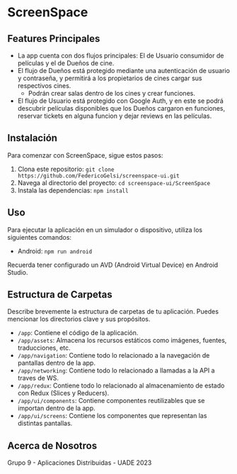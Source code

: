 # ScreenSpace

## Features Principales

- La app cuenta con dos flujos principales: El de Usuario consumidor de películas y el de Dueños de cine.
- El flujo de Dueños está protegido mediante una autenticación de usuario y contraseña, y permitirá a los propietarios de cines cargar sus respectivos cines.
  - Podrán crear salas dentro de los cines y crear funciones.
- El flujo de Usuario está protegido con Google Auth, y en este se podrá descubrir películas disponibles que los Dueños cargaron en funciones, reservar tickets en alguna funcion y dejar reviews en las películas.

## Instalación

Para comenzar con ScreenSpace, sigue estos pasos:

1. Clona este repositorio: `git clone https://github.com/FedericoGelsi/screenspace-ui.git`
2. Navega al directorio del proyecto: `cd screenspace-ui/ScreenSpace`
3. Instala las dependencias: `npm install`

## Uso

Para ejecutar la aplicación en un simulador o dispositivo, utiliza los siguientes comandos:

- Android: `npm run android`

Recuerda tener configurado un AVD (Android Virtual Device) en Android Studio.

## Estructura de Carpetas

Describe brevemente la estructura de carpetas de tu aplicación. Puedes mencionar los directorios clave y sus propósitos.

- `/app`: Contiene el código de la aplicación.
- `/app/assets`: Almacena los recursos estáticos como imágenes, fuentes, traducciones, etc.
- `/app/navigation`: Contiene todo lo relacionado a la navegación de pantallas dentro de la app.
- `/app/networking`: Contiene todo lo relacionado a llamadas a la API a traves de WS.
- `/app/redux`: Contiene todo lo relacionado al almacenamiento de estado con Redux (Slices y Reducers).
- `/app/ui/components`: Contiene componentes reutilizables que se importan dentro de la app.
- `/app/ui/screens`: Contiene los componentes que representan las distintas pantallas.

## Acerca de Nosotros

Grupo 9 - Aplicaciones Distribuidas - UADE 2023
